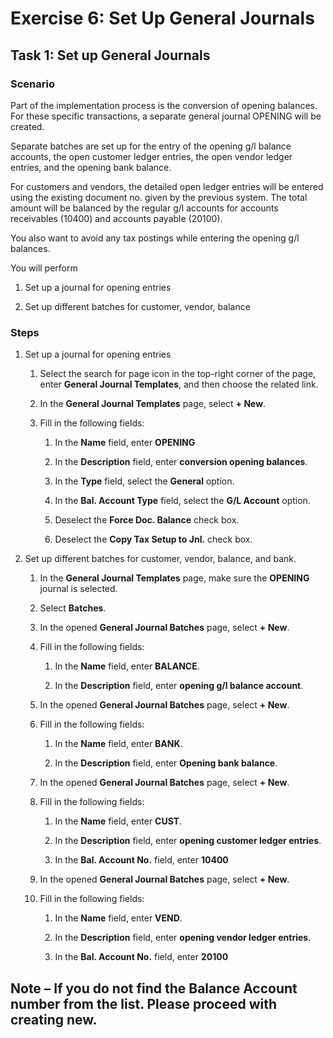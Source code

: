 Exercise 6: Set Up General Journals
===================================

Task 1: Set up General Journals
-------------------------------

### Scenario

Part of the implementation process is the conversion of opening balances. For
these specific transactions, a separate general journal OPENING will be created.

Separate batches are set up for the entry of the opening g/l balance accounts,
the open customer ledger entries, the open vendor ledger entries, and the
opening bank balance.

For customers and vendors, the detailed open ledger entries will be entered
using the existing document no. given by the previous system. The total amount
will be balanced by the regular g/l accounts for accounts receivables (10400)
and accounts payable (20100).

You also want to avoid any tax postings while entering the opening g/l balances.

You will perform

1.  Set up a journal for opening entries

2.  Set up different batches for customer, vendor, balance

### Steps

1.  Set up a journal for opening entries

    1.  Select the search for page icon in the top-right corner of the page,
        enter **General Journal Templates**, and then choose the related link.

    2.  In the **General Journal Templates** page, select **+ New**.

    3.  Fill in the following fields:

        1.  In the **Name** field, enter **OPENING**

        2.  In the **Description** field, enter **conversion opening balances**.

        3.  In the **Type** field, select the **General** option.

        4.  In the **Bal. Account Type** field, select the **G/L Account**
            option.

        5.  Deselect the **Force Doc. Balance** check box.

        6.  Deselect the **Copy Tax Setup to Jnl.** check box.

2.  Set up different batches for customer, vendor, balance, and bank.

    1.  In the **General Journal Templates** page, make sure the **OPENING**
        journal is selected.

    2.  Select **Batches**.

    3.  In the opened **General Journal Batches** page, select **+ New**.

    4.  Fill in the following fields:

        1.  In the **Name** field, enter **BALANCE**.

        2.  In the **Description** field, enter **opening g/l balance account**.

    5.  In the opened **General Journal Batches** page, select **+ New**.

    6.  Fill in the following fields:

        1.  In the **Name** field, enter **BANK**.

        2.  In the **Description** field, enter **Opening bank balance**.

    7.  In the opened **General Journal Batches** page, select **+ New**.

    8.  Fill in the following fields:

        1.  In the **Name** field, enter **CUST**.

        2.  In the **Description** field, enter **opening customer ledger
            entries**.

        3.  In the **Bal. Account No.** field, enter **10400**

    9.  In the opened **General Journal Batches** page, select **+ New**.

    10. Fill in the following fields:

        1.  In the **Name** field, enter **VEND**.

        2.  In the **Description** field, enter **opening vendor ledger
            entries**.

        3.  In the **Bal. Account No.** field, enter **20100**

Note – If you do not find the Balance Account number from the list. Please
proceed with creating new.
-------------------------
